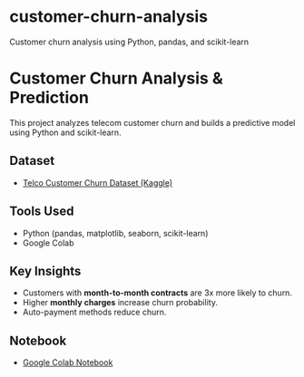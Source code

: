 # customer-churn-analysis
Customer churn analysis using Python, pandas, and scikit-learn

# Customer Churn Analysis & Prediction

This project analyzes telecom customer churn and builds a predictive model using Python and scikit-learn.

## Dataset
- [Telco Customer Churn Dataset (Kaggle)](https://www.kaggle.com/datasets/blastchar/telco-customer-churn)

## Tools Used
- Python (pandas, matplotlib, seaborn, scikit-learn)
- Google Colab

## Key Insights
- Customers with **month-to-month contracts** are 3x more likely to churn.
- Higher **monthly charges** increase churn probability.
- Auto-payment methods reduce churn.


## Notebook
- [Google Colab Notebook](https://colab.research.google.com/drive/17SFMQBM1M6PIEYO0MaUAdOg94nBcmpVh?usp=sharing)


